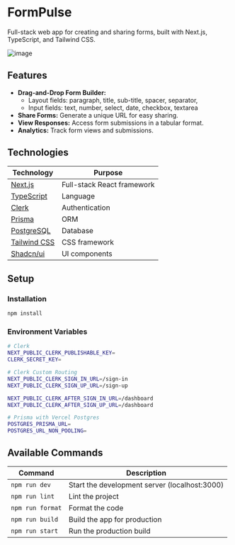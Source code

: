 # FormPulse

Full-stack web app for creating and sharing forms, built with Next.js, TypeScript, and Tailwind CSS.

![image](https://github.com/user-attachments/assets/98d4bcec-c35a-4b6a-b227-0076cfc0dcae)

## Features

- **Drag-and-Drop Form Builder:**
  - Layout fields: paragraph, title, sub-title, spacer, separator,
  - Input fields: text, number, select, date, checkbox, textarea
- **Share Forms:** Generate a unique URL for easy sharing.
- **View Responses:** Access form submissions in a tabular format.
- **Analytics:** Track form views and submissions.

## Technologies

| Technology                                    | Purpose                    |
| --------------------------------------------- | -------------------------- |
| [Next.js](https://nextjs.org/)                | Full-stack React framework |
| [TypeScript](https://www.typescriptlang.org/) | Language                   |
| [Clerk](https://clerk.dev/)                   | Authentication             |
| [Prisma](https://www.prisma.io/)              | ORM                        |
| [PostgreSQL](https://www.postgresql.org/)     | Database                   |
| [Tailwind CSS](https://tailwindcss.com/)      | CSS framework              |
| [Shadcn/ui](https://ui.shadcn.com/)           | UI components              |

## Setup

### Installation

```bash
npm install
```

### Environment Variables

```bash
# Clerk
NEXT_PUBLIC_CLERK_PUBLISHABLE_KEY=
CLERK_SECRET_KEY=

# Clerk Custom Routing
NEXT_PUBLIC_CLERK_SIGN_IN_URL=/sign-in
NEXT_PUBLIC_CLERK_SIGN_UP_URL=/sign-up

NEXT_PUBLIC_CLERK_AFTER_SIGN_IN_URL=/dashboard
NEXT_PUBLIC_CLERK_AFTER_SIGN_UP_URL=/dashboard

# Prisma with Vercel Postgres
POSTGRES_PRISMA_URL=
POSTGRES_URL_NON_POOLING=
```

## Available Commands

| Command          | Description                                   |
| ---------------- | --------------------------------------------- |
| `npm run dev`    | Start the development server (localhost:3000) |
| `npm run lint`   | Lint the project                              |
| `npm run format` | Format the code                               |
| `npm run build`  | Build the app for production                  |
| `npm run start`  | Run the production build                      |

